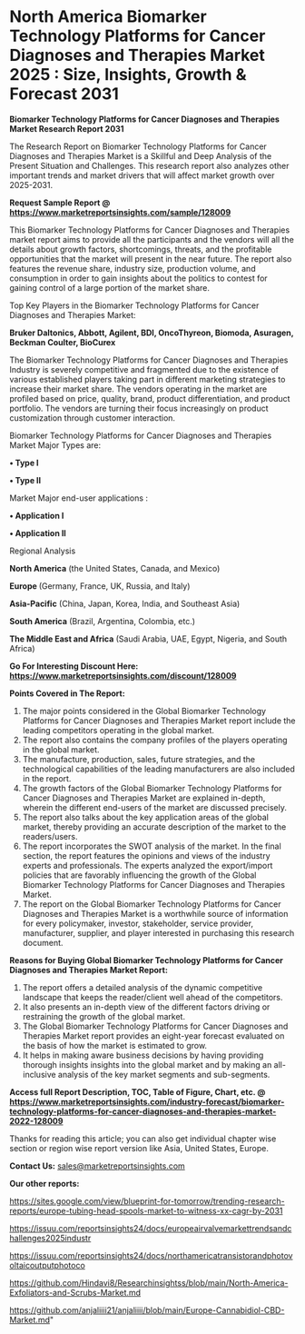 # North America Biomarker Technology Platforms for Cancer Diagnoses and Therapies Market 2025 : Size, Insights, Growth & Forecast 2031

<strong>Biomarker Technology Platforms for Cancer Diagnoses and Therapies Market Research Report 2031</strong>

The Research Report on Biomarker Technology Platforms for Cancer Diagnoses and Therapies Market is a Skillful and Deep Analysis of the Present Situation and Challenges. This research report also analyzes other important trends and market drivers that will affect market growth over 2025-2031.

<strong>Request Sample Report @ <a href=https://www.marketreportsinsights.com/sample/128009>https://www.marketreportsinsights.com/sample/128009</a></strong>

This Biomarker Technology Platforms for Cancer Diagnoses and Therapies market report aims to provide all the participants and the vendors will all the details about growth factors, shortcomings, threats, and the profitable opportunities that the market will present in the near future. The report also features the revenue share, industry size, production volume, and consumption in order to gain insights about the politics to contest for gaining control of a large portion of the market share.

Top Key Players in the Biomarker Technology Platforms for Cancer Diagnoses and Therapies Market:

<strong>Bruker Daltonics, Abbott, Agilent, BDI, OncoThyreon, Biomoda, Asuragen, Beckman Coulter, BioCurex</strong>

The Biomarker Technology Platforms for Cancer Diagnoses and Therapies Industry is severely competitive and fragmented due to the existence of various established players taking part in different marketing strategies to increase their market share. The vendors operating in the market are profiled based on price, quality, brand, product differentiation, and product portfolio. The vendors are turning their focus increasingly on product customization through customer interaction.

Biomarker Technology Platforms for Cancer Diagnoses and Therapies Market Major Types are:

<strong>• Type I

• Type II</strong>

Market Major end-user applications :

<strong>• Application I

• Application II</strong>

Regional Analysis

</u><strong><b>North America</b></strong> (the United States, Canada, and Mexico)

<strong><b>Europe </b></strong>(Germany, France, UK, Russia, and Italy)

<strong><b>Asia-Pacific</b></strong> (China, Japan, Korea, India, and Southeast Asia)

<strong><b>South America</b></strong> (Brazil, Argentina, Colombia, etc.)

<strong><b>The Middle East and Africa</b></strong> (Saudi Arabia, UAE, Egypt, Nigeria, and South Africa)

<strong>Go For Interesting Discount Here: <a href=https://www.marketreportsinsights.com/discount/128009>https://www.marketreportsinsights.com/discount/128009</a></strong>

<strong>Points Covered in The Report:</strong>
<ol>
  <li>The major points considered in the Global Biomarker Technology Platforms for Cancer Diagnoses and Therapies Market report include the leading competitors operating in the global market.</li>
  <li>The report also contains the company profiles of the players operating in the global market.</li>
  <li>The manufacture, production, sales, future strategies, and the technological capabilities of the leading manufacturers are also included in the report.</li>
  <li>The growth factors of the Global Biomarker Technology Platforms for Cancer Diagnoses and Therapies Market are explained in-depth, wherein the different end-users of the market are discussed precisely.</li>
  <li>The report also talks about the key application areas of the global market, thereby providing an accurate description of the market to the readers/users.</li>
  <li>The report incorporates the SWOT analysis of the market. In the final section, the report features the opinions and views of the industry experts and professionals. The experts analyzed the export/import policies that are favorably influencing the growth of the Global Biomarker Technology Platforms for Cancer Diagnoses and Therapies Market.</li>
  <li>The report on the Global Biomarker Technology Platforms for Cancer Diagnoses and Therapies Market is a worthwhile source of information for every policymaker, investor, stakeholder, service provider, manufacturer, supplier, and player interested in purchasing this research document.</li>
</ol>
<strong>Reasons for Buying Global Biomarker Technology Platforms for Cancer Diagnoses and Therapies Market Report:</strong>

<ol>
  <li>The report offers a detailed analysis of the dynamic competitive landscape that keeps the reader/client well ahead of the competitors.</li>
  <li>It also presents an in-depth view of the different factors driving or restraining the growth of the global market.</li>
  <li>The Global Biomarker Technology Platforms for Cancer Diagnoses and Therapies Market report provides an eight-year forecast evaluated on the basis of how the market is estimated to grow.</li>
  <li>It helps in making aware business decisions by having providing thorough insights insights into the global market and by making an all-inclusive analysis of the key market segments and sub-segments.</li>
</ol>
<strong>Access full Report Description, TOC, Table of Figure, Chart, etc. @ <a href=https://www.marketreportsinsights.com/industry-forecast/biomarker-technology-platforms-for-cancer-diagnoses-and-therapies-market-2022-128009>https://www.marketreportsinsights.com/industry-forecast/biomarker-technology-platforms-for-cancer-diagnoses-and-therapies-market-2022-128009</a></strong>


Thanks for reading this article; you can also get individual chapter wise section or region wise report version like Asia, United States, Europe.

<strong>Contact Us:</strong>
sales@marketreportsinsights.com

<strong>Our other reports:</strong>

<a href=https://sites.google.com/view/blueprint-for-tomorrow/trending-research-reports/europe-tubing-head-spools-market-to-witness-xx-cagr-by-2031>https://sites.google.com/view/blueprint-for-tomorrow/trending-research-reports/europe-tubing-head-spools-market-to-witness-xx-cagr-by-2031</a>

<a href=https://issuu.com/reportsinsights24/docs/europeairvalvemarkettrendsandchallenges2025industr>https://issuu.com/reportsinsights24/docs/europeairvalvemarkettrendsandchallenges2025industr</a>

<a href=https://issuu.com/reportsinsights24/docs/northamericatransistorandphotovoltaicoutputphotoco>https://issuu.com/reportsinsights24/docs/northamericatransistorandphotovoltaicoutputphotoco</a>

<a href=https://github.com/Hindavi8/Researchinsightss/blob/main/North-America-Exfoliators-and-Scrubs-Market.md>https://github.com/Hindavi8/Researchinsightss/blob/main/North-America-Exfoliators-and-Scrubs-Market.md</a>

<a href=https://github.com/anjaliiii21/anjaliiii/blob/main/Europe-Cannabidiol-CBD-Market.md>https://github.com/anjaliiii21/anjaliiii/blob/main/Europe-Cannabidiol-CBD-Market.md</a>"
